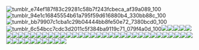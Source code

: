 ![tumblr_e74ef187f83c29281c58b7f243fcbeca_af39a089_100](https://github.com/user-attachments/assets/4c572d9a-fb4a-4ee3-a1bd-288962df00c5)![tumblr_94e1c16845554b61a795f59d616880b4_330bb88c_100](https://github.com/user-attachments/assets/4b981184-52c2-4b18-a949-9801fb86c4e8)![tumblr_bb79907c1cba1c29b04444bb8fe50e72_7380bcd0_100](https://github.com/user-attachments/assets/3a7b6676-2d4c-436e-9796-497754f6e55c)![tumblr_6c54bcc7cdc3d2011c5f384ba9119c71_079f4a0d_100](https://github.com/user-attachments/assets/ffcbcd79-44a6-428e-97a2-e179e6594c49)![](https://64.media.tumblr.com/9392818d0e62cbd50f15ec1a698c182a/0b35bb9647650202-7c/s100x200/7984a2653bf034dc27bcb328ac28916057ea8b8f.gifv)![](https://64.media.tumblr.com/d30418d1c37d8558e1bb8ec0dbea6bba/0b35bb9647650202-f0/s100x200/c75c9a050384d0c103be9cb76ea2eb1d44012a1e.pnj)![](https://64.media.tumblr.com/afddaba9773020ab7c8339aa2cb7c068/0b35bb9647650202-a2/s100x200/c97389f2b5e2cdcbe3b472f755d1d0e9b4232f73.gifv)![](https://64.media.tumblr.com/a41fca6ca167027686cf7906b6776bc2/0b35bb9647650202-55/s100x200/cd2fc2f82758c4b223100547e852bb5f0e5511d9.gifv)![](https://64.media.tumblr.com/f62b5d7bfc3c3e4bf4bb8c12f57f7813/0b35bb9647650202-53/s100x200/f9e22d03db9a8a260adafd5b34e4352c48dc0ca8.gifv)![](https://64.media.tumblr.com/d822b2b9f43f72bba0c90ac45298815f/db05d0327ea36415-63/s100x200/ec93310af8654c19a8321d8cddc4220c66ade3b2.pnj)![](https://64.media.tumblr.com/98114c3ce3ee19af8e66625141f56b13/1722c792cdb8ab55-38/s100x200/6a10f3ba76ba9f484d9fd3147221163a72bacfff.gifv)![](https://64.media.tumblr.com/5a48ab9ad4e0119ba29e6cbf1a40e668/af80e6e2ed7a9c08-15/s100x200/0b75bd38d67bd244297f443da05bc1c9f20d4dc2.pnj)![](https://64.media.tumblr.com/ef97e08089ebb2c448374657bb620f39/af80e6e2ed7a9c08-d3/s100x200/b12123d4d808994f3c9b043656700e834234544f.pnj)![](https://64.media.tumblr.com/3a0741b60bee67325bcf11bdecf12b5c/af80e6e2ed7a9c08-16/s100x200/a4a43654293ec4752c37cb5dbccf75cd921f3ac9.pnj)![](https://64.media.tumblr.com/b7844c6a34614700c5f09d24440e7d50/af80e6e2ed7a9c08-48/s100x200/b37bde409901210b7b714272360619c7203f30d2.pnj)![](https://64.media.tumblr.com/b261f7fae0b84958e89e63e17387572c/4ec521d84c14dfc1-fe/s100x200/16b6c5a7519c231195a05ddaae9f6820b5b8b95c.gifv)![](https://64.media.tumblr.com/a46f8131407f0059718db37faa853a8c/4ec521d84c14dfc1-82/s100x200/a8a199785ef03804d79e70bbe409028401c60c1e.gifv)![](https://64.media.tumblr.com/62672af90491ad9c5b11dc5ac5b43356/b7b112fa68e12955-90/s100x200/0d215a9e913de3c57cb937b7a1c629957581e956.gifv)![](https://64.media.tumblr.com/f2cab686bdb6a059650078d47a15343e/3f0edba32d2cfc14-95/s100x200/c159f3274e9b1d4d8a570d68407d6b03513aaf5f.gifv)![](https://64.media.tumblr.com/6ec8b1682763782dc3e6fbc71fd2c1d2/477cb05121cc24d8-4b/s100x200/ff08e825cb76b7a0aac7718ea76b38cf336c92c1.gifv)![](https://64.media.tumblr.com/91cf32733f9debd544510d690e226cc8/477cb05121cc24d8-33/s100x200/1a47f44a926a9d21f5570207b6787923e5e73a65.gifv)![](https://64.media.tumblr.com/355cad6c51de47ab7f27c36c838bdace/7f9e42b6559e3926-f7/s100x200/68645983872074966d033be47427300e1f5d6953.gifv)![](https://64.media.tumblr.com/c0f8a22fc02bf79636a7d6376afeebec/ec830c2873e0a670-f8/s100x200/cc6a24b9830b353ab9f5eb3e16e71c7d24af34ed.gifv)![](https://64.media.tumblr.com/688b3a744df2cf271c00b235521a7fc0/828bc025e247fab9-f0/s100x200/1cb90e221a1ee4eed24b99e8c729c7b34ed92c85.gifv)![](https://64.media.tumblr.com/36e5b35b87bab1b20fc505ee26c7c291/828bc025e247fab9-d9/s100x200/509c568de4e556ddf8bdaf74b1eeee1e03973a5a.pnj)![](https://64.media.tumblr.com/9dbc9d0eb929e3262e6452ab43570fd0/16f553eb51ea70c0-40/s100x200/5e08b0b99204e381374374a449cb0cf6634baddb.pnj)![](https://64.media.tumblr.com/4b0d4214f03d759a7a8142f88dc32adf/16f553eb51ea70c0-4d/s100x200/dc69127288b0bc984435a967f7296b095fbe1ee6.pnj)![](https://64.media.tumblr.com/6af29e1e77d76bdd5730432bd5fef5e2/13efa5f727578770-5e/s100x200/d20f4b4754e8146101200d83a390d899b0e6f90c.gifv)![](https://64.media.tumblr.com/bd663d1cd83206d12c181d8efca3d773/1565ca17f2057308-07/s100x200/3d10efcc1ed47258c906c1db87684c81181b1824.pnj)![](https://64.media.tumblr.com/9b707c566e9e22a4e43c67a8c4c95d08/1565ca17f2057308-fe/s100x200/3a88bbc66eac00516e01f1316ac4c136b9a474a0.pnj)![](https://64.media.tumblr.com/c697bd43ad6af3d1d53503d13b5ceb9f/d7748cdc31ad4550-d2/s100x200/87ed8e4cd2e1ccb90ea274ee333d7f5703e3ec56.gifv)![](https://64.media.tumblr.com/af38a90026e9d54fffbbd8ebb0819322/d7748cdc31ad4550-17/s100x200/46af373d189808a248c55bfefa0e3b0d2c93ad5c.gifv)![](https://64.media.tumblr.com/8d09c1fc37206bcf86b2ee530862fb81/7ee776a47de38779-b1/s100x200/2544fec4768473b3c131e944c30f765e056e2e2e.gifv)![](https://64.media.tumblr.com/9fdb180dde2152e2a3f8d65e9f787248/7ee776a47de38779-a5/s100x200/2e8cb109dbcba94fcb2bf064f5cf8156096a9192.gifv)![](https://64.media.tumblr.com/2c46782cd8b1deeb9de3ac1f095108f9/836b9b21a21367f0-a2/s100x200/bb632bfe40685c32c1e0d7a22d2cbd46a928d89a.gifv)![](https://64.media.tumblr.com/a1db71ae49f46c900fb8ad1c3f7d6b3d/367f67bd8107c99e-81/s100x200/2483c17b78c0759cc4b9f2ca3609b90c60321674.gifv)![](https://64.media.tumblr.com/eb650df0b7fcb0f905a57182414b7b8f/824d2bef1f4464fb-1e/s100x200/f24ff76a60f7766aed1b5923a0163ae3500a784d.gifv)![](https://64.media.tumblr.com/9b7b65ac90e0d725edc4225891055bd0/e30fa421359a5d97-76/s100x200/a4dfc10596f8a9068154b372700b1bd20badb3f6.pnj)![](https://64.media.tumblr.com/02415f11112db857953d8df9ce3ba305/64265d023f867fb6-61/s100x200/e13c3b34a42b7071bcbaafa0e63498b50a463fcf.pnj)![](https://64.media.tumblr.com/712cd32c1152c99d528f0fe3b5a4a1aa/c7376ab3eac68840-03/s100x200/57fe01841ff271b1a6f3f50719e1df6ba129056a.pnj)![](https://64.media.tumblr.com/b5622a2bb517182a40181e79238d1ed7/c7376ab3eac68840-83/s100x200/2426bd3ce3d68557539e35cb71f4a9e37a4232d1.pnj)![](https://64.media.tumblr.com/84a4825a49a1a2dce14b67c176f28777/b415327962db018a-2c/s100x200/0c32ca7784e1ef53eff4d1cd58da272a3fe2d849.gifv)![](https://64.media.tumblr.com/14c5b1ec36fa7281ad9ce9bfe6be361b/c0a341c23cad5899-21/s100x200/a55da2f808006ef5261a217b7d498b0a74ad22f5.pnj)![](https://64.media.tumblr.com/70eaec33eb765f15872ffcda9c34eb40/44ef4692ce77a4e0-8e/s250x400/bf8c0e7ff13fd3d365f0d4bf968712f25c4103c5.gifv)![](https://images-wixmp-ed30a86b8c4ca887773594c2.wixmp.com/f/822cc405-b3b5-4dca-8d21-876f068287e2/d86l4ml-237240bd-6cb5-4f42-bcfc-472d5f15dd45.png/v1/fill/w_99,h_56,q_80,strp/oc_x_canon_shipper_by_asahigirl_d86l4ml-fullview.jpg?token=eyJ0eXAiOiJKV1QiLCJhbGciOiJIUzI1NiJ9.eyJzdWIiOiJ1cm46YXBwOjdlMGQxODg5ODIyNjQzNzNhNWYwZDQxNWVhMGQyNmUwIiwiaXNzIjoidXJuOmFwcDo3ZTBkMTg4OTgyMjY0MzczYTVmMGQ0MTVlYTBkMjZlMCIsIm9iaiI6W1t7ImhlaWdodCI6Ijw9NTYiLCJwYXRoIjoiXC9mXC84MjJjYzQwNS1iM2I1LTRkY2EtOGQyMS04NzZmMDY4Mjg3ZTJcL2Q4Nmw0bWwtMjM3MjQwYmQtNmNiNS00ZjQyLWJjZmMtNDcyZDVmMTVkZDQ1LnBuZyIsIndpZHRoIjoiPD05OSJ9XV0sImF1ZCI6WyJ1cm46c2VydmljZTppbWFnZS5vcGVyYXRpb25zIl19._0eTE_wjvuhYVK_OmMHJGyOJXsu6mNqWmLS94GVit7c)![](https://images-wixmp-ed30a86b8c4ca887773594c2.wixmp.com/f/db747121-5db6-471b-9cc2-8159df3186d6/dg5i91r-6dfd94b6-9620-4c13-b253-a2b3e8ab2c2a.gif?token=eyJ0eXAiOiJKV1QiLCJhbGciOiJIUzI1NiJ9.eyJzdWIiOiJ1cm46YXBwOjdlMGQxODg5ODIyNjQzNzNhNWYwZDQxNWVhMGQyNmUwIiwiaXNzIjoidXJuOmFwcDo3ZTBkMTg4OTgyMjY0MzczYTVmMGQ0MTVlYTBkMjZlMCIsIm9iaiI6W1t7InBhdGgiOiJcL2ZcL2RiNzQ3MTIxLTVkYjYtNDcxYi05Y2MyLTgxNTlkZjMxODZkNlwvZGc1aTkxci02ZGZkOTRiNi05NjIwLTRjMTMtYjI1My1hMmIzZThhYjJjMmEuZ2lmIn1dXSwiYXVkIjpbInVybjpzZXJ2aWNlOmZpbGUuZG93bmxvYWQiXX0.npV5u6ODjZE2CjEThwlfRkToxGyWsVvFyTiptXiXrlQ)![](https://images-wixmp-ed30a86b8c4ca887773594c2.wixmp.com/f/db747121-5db6-471b-9cc2-8159df3186d6/dg3m6gm-4d88d59a-9995-4f92-9700-246468ea26b8.gif?token=eyJ0eXAiOiJKV1QiLCJhbGciOiJIUzI1NiJ9.eyJzdWIiOiJ1cm46YXBwOjdlMGQxODg5ODIyNjQzNzNhNWYwZDQxNWVhMGQyNmUwIiwiaXNzIjoidXJuOmFwcDo3ZTBkMTg4OTgyMjY0MzczYTVmMGQ0MTVlYTBkMjZlMCIsIm9iaiI6W1t7InBhdGgiOiJcL2ZcL2RiNzQ3MTIxLTVkYjYtNDcxYi05Y2MyLTgxNTlkZjMxODZkNlwvZGczbTZnbS00ZDg4ZDU5YS05OTk1LTRmOTItOTcwMC0yNDY0NjhlYTI2YjguZ2lmIn1dXSwiYXVkIjpbInVybjpzZXJ2aWNlOmZpbGUuZG93bmxvYWQiXX0.4GcisN-3gLYpkUe7x_qg_F_GJlfgq1gTkaw1MwPD-u0)![](https://images-wixmp-ed30a86b8c4ca887773594c2.wixmp.com/f/c5e1fc45-d597-4d37-9170-4e0bee4fe49f/d1hkxvp-dbe32337-dbd4-4a48-9d51-01fed8e56e2f.png?token=eyJ0eXAiOiJKV1QiLCJhbGciOiJIUzI1NiJ9.eyJzdWIiOiJ1cm46YXBwOjdlMGQxODg5ODIyNjQzNzNhNWYwZDQxNWVhMGQyNmUwIiwiaXNzIjoidXJuOmFwcDo3ZTBkMTg4OTgyMjY0MzczYTVmMGQ0MTVlYTBkMjZlMCIsIm9iaiI6W1t7InBhdGgiOiJcL2ZcL2M1ZTFmYzQ1LWQ1OTctNGQzNy05MTcwLTRlMGJlZTRmZTQ5ZlwvZDFoa3h2cC1kYmUzMjMzNy1kYmQ0LTRhNDgtOWQ1MS0wMWZlZDhlNTZlMmYucG5nIn1dXSwiYXVkIjpbInVybjpzZXJ2aWNlOmZpbGUuZG93bmxvYWQiXX0.cusPX2sBNfQY7YvoOrp7yhlR6yPpT6zX7YLyDiWokTE)![](https://images-wixmp-ed30a86b8c4ca887773594c2.wixmp.com/f/526a7678-cd83-42aa-b098-6096e283942a/dack0uf-0e464d29-230a-4d7b-8949-1f10344dce95.png?token=eyJ0eXAiOiJKV1QiLCJhbGciOiJIUzI1NiJ9.eyJzdWIiOiJ1cm46YXBwOjdlMGQxODg5ODIyNjQzNzNhNWYwZDQxNWVhMGQyNmUwIiwiaXNzIjoidXJuOmFwcDo3ZTBkMTg4OTgyMjY0MzczYTVmMGQ0MTVlYTBkMjZlMCIsIm9iaiI6W1t7InBhdGgiOiJcL2ZcLzUyNmE3Njc4LWNkODMtNDJhYS1iMDk4LTYwOTZlMjgzOTQyYVwvZGFjazB1Zi0wZTQ2NGQyOS0yMzBhLTRkN2ItODk0OS0xZjEwMzQ0ZGNlOTUucG5nIn1dXSwiYXVkIjpbInVybjpzZXJ2aWNlOmZpbGUuZG93bmxvYWQiXX0.ASlHpKq-2sP5paEH-Enjq5FYHrJOQcaLka23F0nIvGU)![](https://images-wixmp-ed30a86b8c4ca887773594c2.wixmp.com/f/f6849d7d-78c1-4a7f-a615-75916a26de8b/dacm1h2-3e6c5032-7793-494c-972a-951679d36ce2.png?token=eyJ0eXAiOiJKV1QiLCJhbGciOiJIUzI1NiJ9.eyJzdWIiOiJ1cm46YXBwOjdlMGQxODg5ODIyNjQzNzNhNWYwZDQxNWVhMGQyNmUwIiwiaXNzIjoidXJuOmFwcDo3ZTBkMTg4OTgyMjY0MzczYTVmMGQ0MTVlYTBkMjZlMCIsIm9iaiI6W1t7InBhdGgiOiJcL2ZcL2Y2ODQ5ZDdkLTc4YzEtNGE3Zi1hNjE1LTc1OTE2YTI2ZGU4YlwvZGFjbTFoMi0zZTZjNTAzMi03NzkzLTQ5NGMtOTcyYS05NTE2NzlkMzZjZTIucG5nIn1dXSwiYXVkIjpbInVybjpzZXJ2aWNlOmZpbGUuZG93bmxvYWQiXX0.RXcvTlCJdOpvc77Z912sctvHZBvCUNNTOpQ6jayYZRs)














